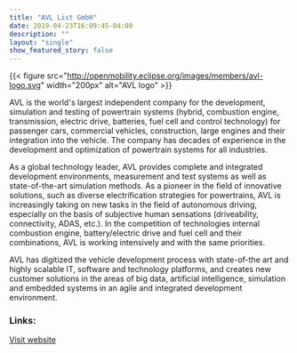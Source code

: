 ```yaml
---
title: "AVL List GmbH"
date: 2019-04-23T16:09:45-04:00
description: ""
layout: "single"
show_featured_story: false
---
```


{{< figure src="http://openmobility.eclipse.org/images/members/avl-logo.svg" width="200px" alt="AVL logo" >}}
<!--more-->

AVL is the world's largest independent company for the development, simulation and testing of powertrain systems (hybrid, combustion engine, transmission, electric drive, batteries, fuel cell and control technology) for passenger cars, commercial vehicles, construction, large engines and their integration into the vehicle. The company has decades of experience in the development and optimization of powertrain systems for all industries. 

As a global technology leader, AVL provides complete and integrated development environments, measurement and test systems as well as state-of-the-art simulation methods. As a pioneer in the field of innovative solutions, such as diverse electrification strategies for powertrains, AVL is increasingly taking on new tasks in the field of autonomous driving, especially on the basis of subjective human sensations (driveability, connectivity, ADAS, etc.). In the competition of technologies internal combustion engine, battery/electric drive and fuel cell and their combinations, AVL is working intensively and with the same priorities. 

AVL has digitized the vehicle development process with state-of-the art and highly scalable IT, software and technology platforms, and creates new customer solutions in the areas of big data, artificial intelligence, simulation and embedded systems in an agile and integrated development environment.

### Links:
[Visit website](https://www.avl.com/)
